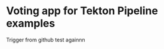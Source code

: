 # Voting app for Tekton Pipeline examples
Trigger from github test againnn







































